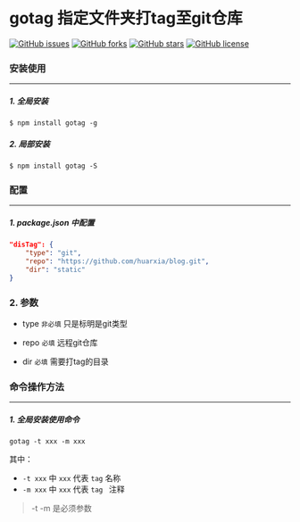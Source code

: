 # gotag 指定文件夹打tag至git仓库



[![GitHub issues](https://img.shields.io/github/issues/huarxia/gotag.svg)](https://github.com/huarxia/gotag/issues) [![GitHub forks](https://img.shields.io/github/forks/huarxia/gotag.svg)](https://github.com/huarxia/gotag/network) [![GitHub stars](https://img.shields.io/github/stars/huarxia/gotag.svg)](https://github.com/huarxia/gotag/stargazers) [![GitHub license](https://img.shields.io/github/license/huarxia/gotag.svg)](https://github.com/huarxia/gotag/blob/master/LICENSE) 

### 安装使用

------

##### 1. 全局安装

`$ npm install gotag -g`

##### 2. 局部安装

`$ npm install gotag -S`

### 配置

------

##### 1. package.json 中配置

```json
"disTag": {
    "type": "git",
    "repo": "https://github.com/huarxia/blog.git",
    "dir": "static"
}
```

### 2. 参数

- type `非必填` 只是标明是git类型
- repo `必填`  远程git仓库

- dir `必填`  需要打tag的目录

### 命令操作方法

------

##### 1. 全局安装使用命令

`gotag -t xxx -m xxx`

其中：

 - `-t xxx` 中 `xxx` 代表 `tag` 名称
 - `-m xxx` 中 `xxx` 代表 `tag ` 注释

> -t -m 是必须参数

